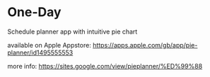 # One-Day
Schedule planner app with intuitive pie chart

available on Apple Appstore: https://apps.apple.com/gb/app/pie-planner/id1495555553

more info:
https://sites.google.com/view/pieplanner/%ED%99%88
